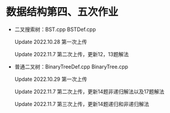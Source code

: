# 数据结构第四、五次作业

* 二叉搜索树：BST.cpp BSTDef.cpp 

   Update 2022.10.28    第一次上传
   
   Update 2022.11.7     第二次上传，更新12，13题解法

* 普通二叉树：BinaryTreeDef.cpp BinaryTree.cpp

   Update 2022.10.29    第一次上传
   
   Update 2022.11.7     第二次上传，更新14题非递归解法以及17题解法
   
   Update 2022.11.7     第三次上传，更新14题递归和非递归解法
